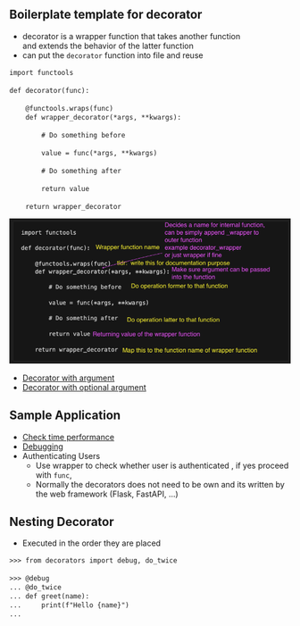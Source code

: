 ## Boilerplate template for decorator

- decorator is a wrapper function that takes another function  
and extends the behavior of the latter function
- can put the `decorator` function into file and reuse
```
import functools

def decorator(func):

    @functools.wraps(func)
    def wrapper_decorator(*args, **kwargs):

        # Do something before 

        value = func(*args, **kwargs)

        # Do something after 

        return value

    return wrapper_decorator 
```

<img src="sample.png">

- [Decorator with argument](decorator_with_argument.ipynb)
- [Decorator with optional argument](https://realpython.com/primer-on-python-decorators/#creating-decorators-with-optional-arguments)

## Sample Application

- [Check time performance](time_perforamnce.ipynb)
- [Debugging](debugging_code.ipynb)
- Authenticating Users
  - Use wrapper to check whether user is authenticated , if yes proceed with `func`,
  - Normally the decorators does not need to be own and its written by the web framework (Flask, FastAPI, ...)


## Nesting Decorator
- Executed in the order they are placed
```
>>> from decorators import debug, do_twice

>>> @debug
... @do_twice
... def greet(name):
...     print(f"Hello {name}")
...
```
